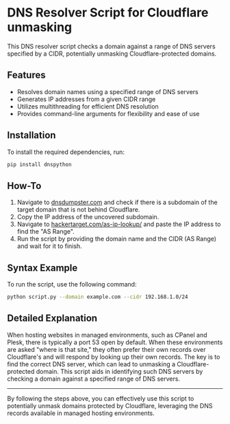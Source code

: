 
# DNS Resolver Script for Cloudflare unmasking

This DNS resolver script checks a domain against a range of DNS servers specified by a CIDR, potentially unmasking Cloudflare-protected domains.

## Features

- Resolves domain names using a specified range of DNS servers
- Generates IP addresses from a given CIDR range
- Utilizes multithreading for efficient DNS resolution
- Provides command-line arguments for flexibility and ease of use

## Installation

To install the required dependencies, run:

```sh
pip install dnspython
```

## How-To

1. Navigate to [dnsdumpster.com](https://dnsdumpster.com/) and check if there is a subdomain of the target domain that is not behind Cloudflare.
2. Copy the IP address of the uncovered subdomain.
3. Navigate to [hackertarget.com/as-ip-lookup/](https://hackertarget.com/as-ip-lookup/) and paste the IP address to find the "AS Range".
4. Run the script by providing the domain name and the CIDR (AS Range) and wait for it to finish.

## Syntax Example

To run the script, use the following command:

```sh
python script.py --domain example.com --cidr 192.168.1.0/24
```

## Detailed Explanation

When hosting websites in managed environments, such as CPanel and Plesk, there is typically a port 53 open by default. When these environments are asked "where is that site," they often prefer their own records over Cloudflare's and will respond by looking up their own records. The key is to find the correct DNS server, which can lead to unmasking a Cloudflare-protected domain. This script aids in identifying such DNS servers by checking a domain against a specified range of DNS servers.

---

By following the steps above, you can effectively use this script to potentially unmask domains protected by Cloudflare, leveraging the DNS records available in managed hosting environments.
